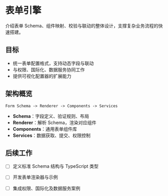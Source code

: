 # 表单引擎

介绍表单 Schema、组件映射、校验与联动的整体设计，支撑复杂业务流程的快速搭建。

## 目标

- 统一表单配置格式，支持动态字段与联动
- 与权限、国际化、数据服务协同工作
- 提供可视化配置器的扩展能力

## 架构概览

```
Form Schema -> Renderer -> Components -> Services
```

- **Schema**：字段定义、验证规则、布局
- **Renderer**：解析 Schema，渲染对应组件
- **Components**：通用表单组件库
- **Services**：数据获取、提交、权限控制

## 后续工作

- [ ] 定义标准 Schema 结构与 TypeScript 类型
- [ ] 开发表单渲染器与示例
- [ ] 集成权限、国际化及数据服务案例


